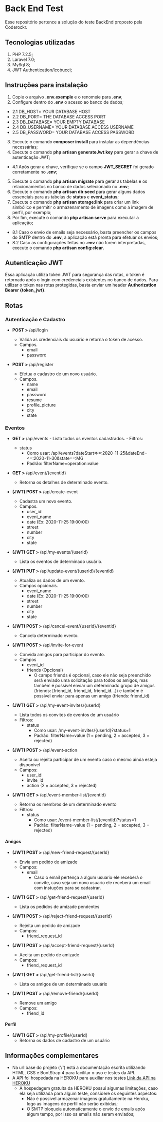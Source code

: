 # Back End Test
Esse repositório pertence a solução do teste BackEnd proposto pela Coderockr.

## Tecnologias utilizadas
1. PHP 7.2.5;
2. Laravel 7.0;
3. MySql 8;
4. JWT Authentication/lcobucci;

## Instruções para instalação

1. Copie o arquivo <strong>.env.exemple</strong> e o renomeie para <strong>.env</strong>;
2. Configure dentro do <strong>.env</strong> o acesso ao banco de dados;
- 2.1 DB_HOST= YOUR DATABASE HOST
- 2.2 DB_PORT= THE DATABASE ACCESS PORT
- 2.3 DB_DATABASE= YOUR EMPTY DATABASE
- 2.4 DB_USERNAME= YOUR DATABASE ACCESS USERNAME
- 2.5 DB_PASSWORD= YOUR DATABASE ACCESS PASSWORD
3. Execute o comando <strong>composer install</strong> para instalar as dependências necessárias;
4. Execute o comando <strong>php artisan generateJwt:key</strong> para gerar a chave de autenticação JWT;
- 4.1 Após gerar a chave, verifique se o campo <strong>JWT_SECRET</strong> foi gerado corretamente no <strong>.env</strong>;
5. Execute o comando <strong>php artisan migrate</strong> para gerar as tabelas e os relacionamentos no banco de dados selecionado no <strong>.env</strong>;
6. Execute o comando <strong>php artisan db:seed</strong> para gerar alguns dados essenciais para as tabelas de <strong>status</strong> e <strong>event_status</strong>;
7. Execute o comando <strong>php artisan storage:link</strong> para criar um link simbólico e permitir o armazenamento de imagens como a imagem de perfil, por exemplo;
8. Por fim, execute o comando <strong>php artisan serve</strong> para executar a aplicação;
- 8.1 Caso o envio de emails seja necessário, basta preencher os campos do SMTP dentro do <strong>.env</strong>, a aplicação está pronta para efetuar os envios;
- 8.2 Caso as configurações feitas no <strong>.env</strong> não forem interpretadas, execute o comando <strong>php artisan config:clear</strong>.

## Autenticação JWT
Essa aplicação utiliza token JWT para segurança das rotas, o token é retornado após o login com credenciais existentes no banco de dados.
Para utilizar o token nas rotas protegidas, basta enviar um header <strong>Authorization Bearer {token_jwt}</strong>.

## Rotas
<h3>Autenticação e Cadastro</h3>

  - <strong>POST > </strong> /api/login
    - Valida as credenciais do usuário e retorna o token de acesso.
    - Campos.
        - email
        - password
     
  - <strong>POST > </strong> /api/register
    - Efetua o cadastro de um novo usuário.
    - Campos.
        - name
        - email
        - password
        - resume
        - profile_picture
        - city
        - state 
       
<h3>Eventos</h3>

   - <strong>GET > </strong> /api/events
    - Lista todos os eventos cadastrados.
    - Filtros:
        - status
            - Como usar: /api/events?dateStart=>=:2020-11-25&dateEnd=<=:2020-11-30&state==:MG
            - Padrão: filterName=operation:value
      
  - <strong>GET > </strong> /api/event/{eventId}
    - Retorna os detalhes de determinado evento.
        
  - <strong>(JWT) POST > </strong> /api/create-event
    - Cadastra um novo evento.
    - Campos.
        - user_id
        - event_name
        - date (Ex: 2020-11-25 19:00:00)
        - street
        - number
        - city
        - state
         
  - <strong>(JWT) GET > </strong> /api/my-events/{userId}
    - Lista os eventos de determinado usuário.
    
  - <strong>(JWT) PUT > </strong> /api/update-event/{userId}/{eventId}
    - Atualiza os dados de um evento.
    - Campos opcionais.
        - event_name
        - date (Ex: 2020-11-25 19:00:00)
        - street
        - number
        - city
        - state  
        
  - <strong>(JWT) POST > </strong> /api/cancel-event/{userId}/{eventId}
    - Cancela determinado evento.  
    
  - <strong>(JWT) POST > </strong> /api/invite-for-event
    - Convida amigos para participar do evento.
    - Campos
        - event_id
        - friends (Opcional)
            - O campo friends é opcional, caso ele não seja preenchido será enviado uma solicitação para todos os amigos, mas também é possivel enviar um determinado grupo de amigos (friends: [friend_id, friend_id, friend_id...]) e também é possivel enviar para apenas um amigo (friends: friend_id)           
  
  - <strong>(JWT) GET > </strong> /api/my-event-invites/{userId}
    - Lista todos os convites de eventos de um usuário
    - Filtros:
        - status
            - Como usar: /my-event-invites/{userId}?status=1
            - Padrão: filterName=value (1 = pending, 2 = accepted, 3 = rejected)
       
  - <strong>(JWT) POST > </strong> /api/event-action
    - Aceita ou rejeita participar de um evento caso o mesmo ainda esteja disponível 
    - Campos:
        - user_id
        - invite_id
        - action (2 = accepted, 3 = rejected)    
        
  - <strong>(JWT) GET > </strong> /api/event-member-list/{eventId}
    - Retorna os membros de um determinado evento
    - Filtros:
        - status
            - Como usar: /event-member-list/{eventId}?status=1
            - Padrão: filterName=value (1 = pending, 2 = accepted, 3 = rejected)    
            
<h4>Amigos</h4>

  - <strong>(JWT) POST > </strong> /api/new-friend-request/{userId}
    - Envia um pedido de amizade
    - Campos:
        - email
            - Caso o email pertença a algum usuario ele receberá o convite, caso seja um novo usuario ele receberá um email com instuções para se cadastrar. 

  - <strong>(JWT) GET > </strong> /api/get-friend-request/{userId}
    - Lista os pedidos de amizade pendentes
    
  - <strong>(JWT) POST > </strong> /api/reject-friend-request/{userId}
    - Rejeita um pedido de amizade
    - Campos:
        - friend_request_id
        
  - <strong>(JWT) POST > </strong> /api/accept-friend-request/{userId}
    - Aceita um pedido de amizade
    - Campos:
        - friend_request_id    
        
  - <strong>(JWT) GET > </strong> /api/get-friend-list/{userId}
    - Lista os amigos de um determinado usuário  
    
  - <strong>(JWT) POST > </strong> /api/remove-friend/{userId}
    - Remove um amigo
    - Campos:
        - friend_id        
        
<h4>Perfil</h4>     

  - <strong>(JWT) GET > </strong> /api/my-profile/{userId}
    - Retorna os dados de cadastro de um usuário             
            
## Informações complementares
- Na url base do projeto ('/') está a documentação escrita utilizando HTML, CSS e BootStrap 4 para facilitar o uso e testes da API.
- A API foi hospedada na HEROKU para auxiliar nos testes <a href="https://coderockr-test.herokuapp.com/">Link da API na HEROKU</a>
    - A hospedagem gratuita da HEROKU possui algumas limitações, caso ela seja utilizada para algum teste, considere os seguintes aspectos: 
        - Não é possivel armazenar imagens gratuitamente na Heroku, logo as imagens de perfil não serão exibidas;
        - O SMTP bloqueia automaticamente o envio de emails após algum tempo, por isso os emails não seram enviados;
